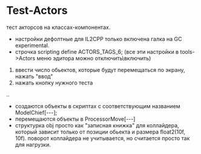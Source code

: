 # Test-Actors
 
тест акторсов на классах-компонентах. 

- настройки дефолтные для IL2CPP только включена галка на GC experimental. 
- строчка scripting define ACTORS_TAGS_6; (все эти настройки в tools->Actors меню эдитора можно отключить\включить)

1) ввести число обьектов, которые будут перемещаться по экрану, нажать "ввод"
2) нажать кнопку нужного теста

..
- создаются объекты в скриптах с соответствующим названием ModelChief[---];
- перемещаются объекты в ProcessorMove[---]
- структурка obj просто как "записная книжка" для коллайдера, который зависит только от позиции обьекта и размера float2(10f, 10f). 
поворот коллайдера не учитывается, но считается просто так для нагрузки.
